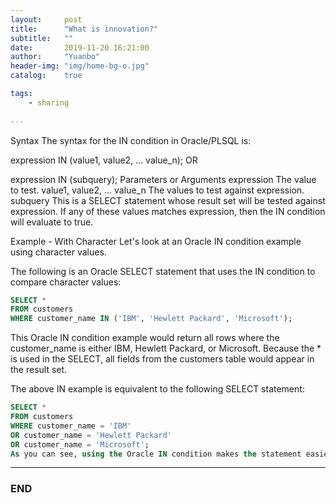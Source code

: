 ```yaml
---
layout:     post
title:      "What is innovation?"
subtitle:   ""
date:       2019-11-20 16:21:00
author:     "Yuanbo"
header-img: "img/home-bg-o.jpg"
catalog:    true

tags:
    - sharing
    
---
```


Syntax
The syntax for the IN condition in Oracle/PLSQL is:

expression IN (value1, value2, ... value_n);
OR

expression IN (subquery);
Parameters or Arguments
expression
The value to test.
value1, value2, ... value_n
The values to test against expression.
subquery
This is a SELECT statement whose result set will be tested against expression. If any of these values matches expression, then the IN condition will evaluate to true.

Example - With Character
Let's look at an Oracle IN condition example using character values.

The following is an Oracle SELECT statement that uses the IN condition to compare character values:

```sql
SELECT *
FROM customers
WHERE customer_name IN ('IBM', 'Hewlett Packard', 'Microsoft');

```
This Oracle IN condition example would return all rows where the customer_name is either IBM, Hewlett Packard, or Microsoft. Because the * is used in the SELECT, all fields from the customers table would appear in the result set.

The above IN example is equivalent to the following SELECT statement:

```sql
SELECT *
FROM customers
WHERE customer_name = 'IBM'
OR customer_name = 'Hewlett Packard'
OR customer_name = 'Microsoft';
As you can see, using the Oracle IN condition makes the statement easier to read and more efficient.
```
---

### END


